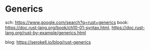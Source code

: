 # Generics
sch: https://www.google.com/search?q=rust+generics book: https://doc.rust-lang.org/book/ch10-01-syntax.html, https://doc.rust-lang.org/rust-by-example/generics.html

blog: https://serokell.io/blog/rust-generics
